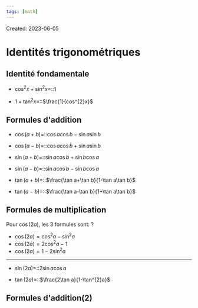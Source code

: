 ```yaml
---
tags: [math] 
---
```

Created: 2023-06-05

# Identités trigonométriques
## Identité fondamentale
- $\cos^{2}x+\sin^{2}x=$::$1$
<!--SR:!2024-01-28,145,250-->
- $1+\tan^{2}x=$::$\frac{1}{cos^{2}x}$
<!--SR:!2023-12-12,117,250-->
## Formules d'addition
- $\cos(a+b)=$::$\cos a\cos b-\sin a\sin b$
<!--SR:!2023-12-20,120,250-->
- $\cos(a-b)=$::$\cos a\cos b+\sin a\sin b$
<!--SR:!2023-10-27,68,230-->
- $\sin(a+b)=$::$\sin a\cos b+\sin b\cos a$
<!--SR:!2023-12-28,125,250-->
- $\sin(a-b)=$::$\sin a\cos b-\sin b\cos a$
<!--SR:!2024-02-02,147,250-->
- $\tan(a+b)=$::$\frac{\tan a+\tan b}{1-\tan a\tan b}$
<!--SR:!2024-04-03,174,230-->
- $\tan(a-b)=$::$\frac{\tan a-\tan b}{1+\tan a\tan b}$
<!--SR:!2024-03-08,169,250-->
## Formules de multiplication
Pour $\cos(2a)$, les 3 formules sont:
?
- $\cos(2a)=\cos^{2}a-\sin^{2}a$
- $\cos(2a)=2\cos^{2}a-1$
- $\cos(2a)=1-2\sin^{2}a$
<!--SR:!2023-11-10,92,245-->

---
- $\sin(2a)=$::$2\sin a\cos a$
<!--SR:!2024-03-17,175,250-->
- $\tan(2a)=$::$\frac{2\tan a}{1-\tan^{2}a}$
<!--SR:!2024-03-04,131,190-->

## Formules d'addition(2)

